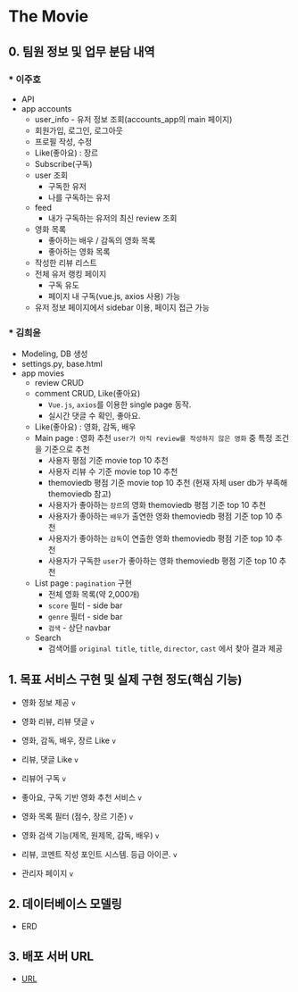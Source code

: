 # The Movie

## 0. 팀원 정보 및 업무 분담 내역

### * 이주호

* API
* app accounts
  * user_info - 유저 정보 조회(accounts_app의 main 페이지)
  * 회원가입, 로그인, 로그아웃
  * 프로필 작성, 수정
  * Like(좋아요) : 장르
  * Subscribe(구독)
  * user 조회
    * 구독한 유저
    * 나를 구독하는 유저
  * feed
    * 내가 구독하는 유저의 최신 review 조회
  * 영화 목록
    * 좋아하는 배우 / 감독의 영화 목록
    * 좋아하는 영화 목록
  * 작성한 리뷰 리스트
  * 전체 유저 랭킹 페이지
    * 구독 유도
    * 페이지 내 구독(vue.js, axios 사용) 가능
  * 유저 정보 페이지에서 sidebar 이용, 페이지 접근 가능

### * 김희윤

* Modeling, DB 생성
* settings.py, base.html
* app movies
  * review CRUD
  * comment CRUD, Like(좋아요)
    *  `Vue.js`, `axios`를 이용한 single page 동작. 
    * 실시간 댓글 수 확인, 좋아요.
  * Like(좋아요) : 영화, 감독, 배우
  * Main page : 영화 추천 `user가 아직 review를 작성하지 않은 영화` 중 특정 조건을 기준으로 추천
    * 사용자 평점 기준 movie top 10 추천
    * 사용자 리뷰 수 기준 movie top 10 추천
    * themoviedb 평점 기준 movie top 10 추천 (현재 자체 user db가 부족해 themoviedb 참고)
    * 사용자가 좋아하는 `장르`의 영화 themoviedb 평점 기준 top 10 추천
    * 사용자가 좋아하는 `배우`가 출연한 영화 themoviedb 평점 기준 top 10 추천
    * 사용자가 좋아하는 `감독`이 연출한 영화 themoviedb 평점 기준 top 10 추천
    * 사용자가 구독한 `user`가 좋아하는 영화 themoviedb 평점 기준 top 10 추천
  * List page : `pagination` 구현
    * 전체 영화 목록(약 2,000개)
    * `score` 필터 - side bar
    * `genre` 필터 - side bar
    * `검색` - 상단 navbar
  * Search
    * 검색어를 `original title`, `title`, `director`, `cast` 에서 찾아 결과 제공

## 1. 목표 서비스 구현 및 실제 구현 정도(핵심 기능)

* 영화 정보 제공 `v`
* 영화 리뷰, 리뷰 댓글 `v`
* 영화, 감독, 배우, 장르 Like `v`
* 리뷰, 댓글 Like `v`
* 리뷰어 구독 `v`
* 좋아요, 구독 기반 영화 추천 서비스 `v`
* 영화 목록 필터 (점수, 장르 기준) `v`
* 영화 검색 기능(제목, 원제목, 감독, 배우) `v`
* 리뷰, 코멘트 작성 포인트 시스템. 등급 아이콘. `v`

* 관리자 페이지 `v`

## 2. 데이터베이스 모델링

* ERD



## 3. 배포 서버 URL

* [URL]()

  



